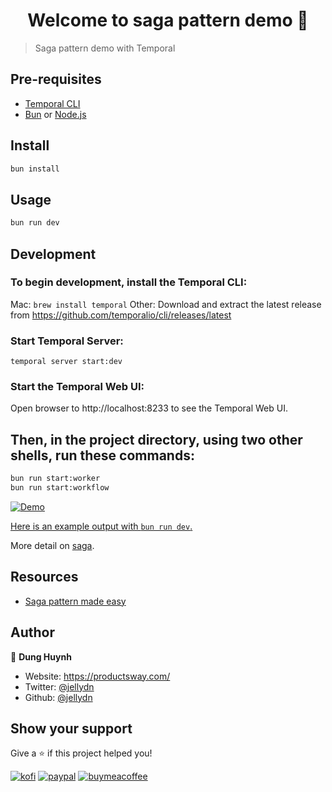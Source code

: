 <h1 align="center">Welcome to saga pattern demo 👋</h1>

> Saga pattern demo with Temporal

## Pre-requisites

- [Temporal CLI](https://temporal.io)
- [Bun](https://bun.sh) or [Node.js](https://nodejs.org/en/download/)

## Install

```sh
bun install
```

## Usage

```sh
bun run dev
```

## Development

### To begin development, install the Temporal CLI:

Mac: `brew install temporal`
Other: Download and extract the latest release from https://github.com/temporalio/cli/releases/latest

### Start Temporal Server:

```
temporal server start:dev
```

### Start the Temporal Web UI:

Open browser to http://localhost:8233 to see the Temporal Web UI.

## Then, in the project directory, using two other shells, run these commands:

```sh
bun run start:worker
bun run start:workflow
```

[![Demo](https://i.gyazo.com/bba64c9034d3187d366160537e8501f7.gif)](https://gyazo.com/bba64c9034d3187d366160537e8501f7)

[Here is an example output with `bun run dev`.](https://app.warp.dev/block/wjvnUWFaLj41XulMLsH2J7)

More detail on [saga](./saga.md).

## Resources

- [Saga pattern made easy](https://pages.temporal.io/rs/250-WIU-007/images/tech-guide-saga-pattern-made-easy.pdf)

## Author

👤 **Dung Huynh**

- Website: https://productsway.com/
- Twitter: [@jellydn](https://twitter.com/jellydn)
- Github: [@jellydn](https://github.com/jellydn)

## Show your support

Give a ⭐️ if this project helped you!

[![kofi](https://img.shields.io/badge/Ko--fi-F16061?style=for-the-badge&logo=ko-fi&logoColor=white)](https://ko-fi.com/dunghd)
[![paypal](https://img.shields.io/badge/PayPal-00457C?style=for-the-badge&logo=paypal&logoColor=white)](https://paypal.me/dunghd)
[![buymeacoffee](https://img.shields.io/badge/Buy_Me_A_Coffee-FFDD00?style=for-the-badge&logo=buy-me-a-coffee&logoColor=black)](https://www.buymeacoffee.com/dunghd)
